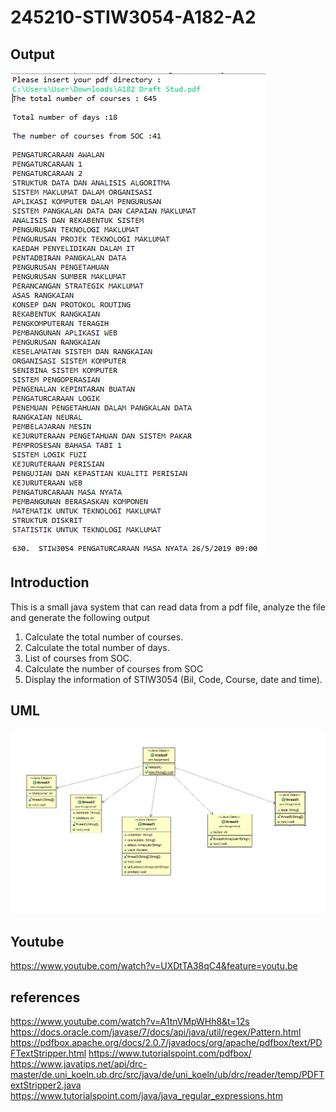 # 245210-STIW3054-A182-A2
## Output
![](https://github.com/TanShiJet/245210-STIW3054-A182-A2/blob/master/Output.PNG)

## Introduction
This is a small java system that can read data from a pdf file, analyze the file and generate the following output

1. Calculate the total number of courses.
2. Calculate the total number of days.
3. List of courses from SOC.
4. Calculate the number of courses from SOC
5. Display the information of STIW3054 (Bil, Code, Course, date and time).

## UML
![](https://github.com/TanShiJet/245210-STIW3054-A182-A2/blob/master/uml.PNG)

## Youtube
https://www.youtube.com/watch?v=UXDtTA38qC4&feature=youtu.be

## references
https://www.youtube.com/watch?v=A1tnVMpWHh8&t=12s
https://docs.oracle.com/javase/7/docs/api/java/util/regex/Pattern.html
https://pdfbox.apache.org/docs/2.0.7/javadocs/org/apache/pdfbox/text/PDFTextStripper.html
https://www.tutorialspoint.com/pdfbox/
https://www.javatips.net/api/drc-master/de.uni_koeln.ub.drc/src/java/de/uni_koeln/ub/drc/reader/temp/PDFTextStripper2.java
https://www.tutorialspoint.com/java/java_regular_expressions.htm
